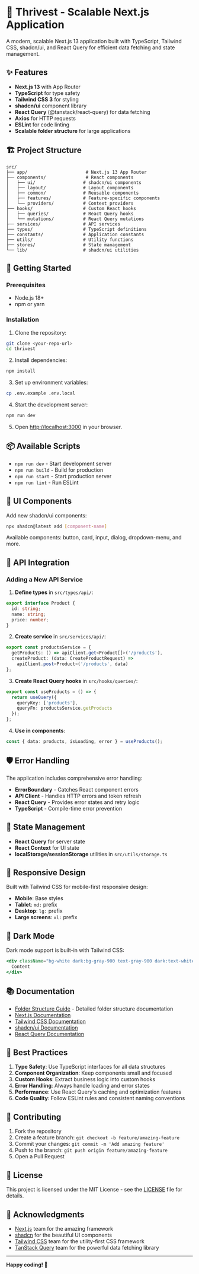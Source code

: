# 🚀 Thrivest - Scalable Next.js Application

A modern, scalable Next.js 13 application built with TypeScript, Tailwind CSS, shadcn/ui, and React Query for efficient data fetching and state management.

## ✨ Features

- **Next.js 13** with App Router
- **TypeScript** for type safety
- **Tailwind CSS 3** for styling
- **shadcn/ui** component library
- **React Query** (@tanstack/react-query) for data fetching
- **Axios** for HTTP requests
- **ESLint** for code linting
- **Scalable folder structure** for large applications

## 🏗️ Project Structure

```
src/
├── app/                      # Next.js 13 App Router
├── components/               # React components
│   ├── ui/                  # shadcn/ui components
│   ├── layout/              # Layout components
│   ├── common/              # Reusable components
│   ├── features/            # Feature-specific components
│   └── providers/           # Context providers
├── hooks/                   # Custom React hooks
│   ├── queries/             # React Query hooks
│   └── mutations/           # React Query mutations
├── services/                # API services
├── types/                   # TypeScript definitions
├── constants/               # Application constants
├── utils/                   # Utility functions
├── stores/                  # State management
└── lib/                     # shadcn/ui utilities
```

## 🚀 Getting Started

### Prerequisites

- Node.js 18+ 
- npm or yarn

### Installation

1. Clone the repository:
```bash
git clone <your-repo-url>
cd thrivest
```

2. Install dependencies:
```bash
npm install
```

3. Set up environment variables:
```bash
cp .env.example .env.local
```

4. Start the development server:
```bash
npm run dev
```

5. Open [http://localhost:3000](http://localhost:3000) in your browser.

## 📦 Available Scripts

- `npm run dev` - Start development server
- `npm run build` - Build for production
- `npm run start` - Start production server
- `npm run lint` - Run ESLint

## 🎨 UI Components

Add new shadcn/ui components:

```bash
npx shadcn@latest add [component-name]
```

Available components: button, card, input, dialog, dropdown-menu, and more.

## 🔧 API Integration

### Adding a New API Service

1. **Define types** in `src/types/api/`:
```typescript
export interface Product {
  id: string;
  name: string;
  price: number;
}
```

2. **Create service** in `src/services/api/`:
```typescript
export const productsService = {
  getProducts: () => apiClient.get<Product[]>('/products'),
  createProduct: (data: CreateProductRequest) => 
    apiClient.post<Product>('/products', data)
};
```

3. **Create React Query hooks** in `src/hooks/queries/`:
```typescript
export const useProducts = () => {
  return useQuery({
    queryKey: ['products'],
    queryFn: productsService.getProducts
  });
};
```

4. **Use in components**:
```typescript
const { data: products, isLoading, error } = useProducts();
```

## 🛡️ Error Handling

The application includes comprehensive error handling:

- **ErrorBoundary** - Catches React component errors
- **API Client** - Handles HTTP errors and token refresh
- **React Query** - Provides error states and retry logic
- **TypeScript** - Compile-time error prevention

## 🔄 State Management

- **React Query** for server state
- **React Context** for UI state
- **localStorage/sessionStorage** utilities in `src/utils/storage.ts`

## 📱 Responsive Design

Built with Tailwind CSS for mobile-first responsive design:

- **Mobile**: Base styles
- **Tablet**: `md:` prefix
- **Desktop**: `lg:` prefix
- **Large screens**: `xl:` prefix

## 🌙 Dark Mode

Dark mode support is built-in with Tailwind CSS:

```jsx
<div className="bg-white dark:bg-gray-900 text-gray-900 dark:text-white">
  Content
</div>
```

## 📚 Documentation

- [Folder Structure Guide](./FOLDER_STRUCTURE.md) - Detailed folder structure documentation
- [Next.js Documentation](https://nextjs.org/docs)
- [Tailwind CSS Documentation](https://tailwindcss.com/docs)
- [shadcn/ui Documentation](https://ui.shadcn.com)
- [React Query Documentation](https://tanstack.com/query/latest)

## 🧪 Best Practices

1. **Type Safety**: Use TypeScript interfaces for all data structures
2. **Component Organization**: Keep components small and focused  
3. **Custom Hooks**: Extract business logic into custom hooks
4. **Error Handling**: Always handle loading and error states
5. **Performance**: Use React Query's caching and optimization features
6. **Code Quality**: Follow ESLint rules and consistent naming conventions

## 🤝 Contributing

1. Fork the repository
2. Create a feature branch: `git checkout -b feature/amazing-feature`
3. Commit your changes: `git commit -m 'Add amazing feature'`
4. Push to the branch: `git push origin feature/amazing-feature`
5. Open a Pull Request

## 📄 License

This project is licensed under the MIT License - see the [LICENSE](LICENSE) file for details.

## 🙏 Acknowledgments

- [Next.js](https://nextjs.org/) team for the amazing framework
- [shadcn](https://twitter.com/shadcn) for the beautiful UI components
- [Tailwind CSS](https://tailwindcss.com/) team for the utility-first CSS framework
- [TanStack Query](https://tanstack.com/query) team for the powerful data fetching library

---

**Happy coding! 🎉**
